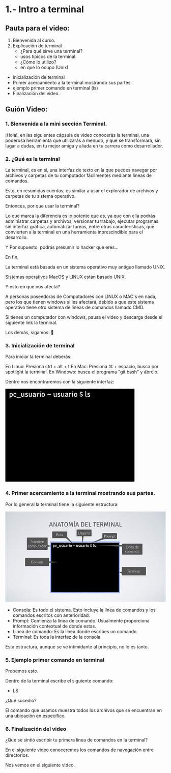 # 1.- Intro a terminal

## Pauta para el video:

1.	Bienvenida al curso.
2. Explicación de terminal
	-	¿Para qué sirve una terminal?
	-	usos típicos de la terminal.
	-	¿Cómo lo utilizo?
	- 	en qué lo ocupo (Unix)
- inicialización de terminal
- Primer acercamiento a la terminal mostrando sus partes.
- ejemplo primer comando en terminal (ls)
- Finalización del video.

## Guión Video:

### 1.	Bienvenida a la mini sección Terminal.

¡Hola!, en las siguientes cápsula de video conocerás la terminal, una poderosa herramienta que utilizarás a menudo, y que se transformará, sin lugar a dudas, en tu mejor amiga y aliada en tu carrera como desarrollador.

### 2. ¿Qué es la terminal

La terminal, es en si, una interfaz de texto en la que puedes navegar por archivos y carpetas de tu computador fácilmentes mediante lineas de comandos.

Esto, en resumidas cuentas, es similar a usar el explorador de archivos y carpetas de tu sistema operativo.

Entonces, por que usar la terminal? 

Lo que marca la diferencia es lo potente que es, ya que con ella podrás administrar carpetas y archivos, versionar tu trabajo, ejecutar programas sin interfaz gráfica, automatizar tareas, entre otras características, que convierten a la terminal en una herramienta inprescindible para el desarrollo.

Y Por supuesto, podrás presumir lo hacker que eres...

En fin, 

La terminal está basada en un sistema operativo muy antiguo llamado UNIX.

Sistemas operativos MacOS y LINUX están basado UNIX.

Y esto en que nos afecta?

A personas poseedoras de Computadores con LINUX o MAC's en nada, pero los que tienen windows si les afectará, debido a que este sistema operativo tiene otro sistema de lineas de comandos llamado CMD.

Si tienes un computador con windows, pausa el video y descarga desde el siguiente link la terminal.

Los demás, sigamos.

### 3. Inicialización de terminal

Para iniciar la terminal deberás:

En Linux: Presiona ctrl + alt + t
En Mac: Presiona ⌘ + espacio, busca por spotlight la terminal.
En Windows: busca el programa "git bash" y ábrelo.

Dentro nos encontraremos con la siguiente interfaz:

![Es una terminal](img/terminal.png)

### 4. Primer acercamiento a la terminal mostrando sus partes.

Por lo general la terminal tiene la siguiente estructura:

![Anatomía terminal](img/anatomia-terminal.png)

- Consola: Es todo el sistema. Esto incluye la línea de comandos y los comandos escritos con anterioridad.
- Prompt: Comienza la línea de comando. Usualmente proporciona información contextual de donde estas.
- Linea de comando: Es la línea donde escribes un comando.
- Terminal: Es toda la interfaz de la consola.

Esta estructura, aunque se ve intimidante al principio, no lo es tanto.

### 5. Ejemplo primer comando en terminal

Probemos esto. 

Dentro de la terminal escribe el siguiente comando: 

- LS

¿Qué sucedió?

El comando que usamos muestra todos los archivos que se encuentran en una ubicación en específico.

### 6. Finalización del video

¿Qué se sintió escribir tu primera linea de comandos en la terminal?

En el siguiente video conoceremos los comandos de navegación entre directorios.

Nos vemos en el siguiente video.





	

